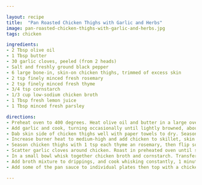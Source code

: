 ```yaml
---

layout: recipe
title:  "Pan Roasted Chicken Thighs with Garlic and Herbs"
image: pan-roasted-chicken-thighs-with-garlic-and-herbs.jpg
tags: chicken

ingredients:
- 2 Tbsp olive oil
- 1 Tbsp butter
- 30 garlic cloves, peeled (from 2 heads)
- Salt and freshly ground black pepper
- 6 large bone-in, skin-on chicken thighs, trimmed of excess skin
- 2 tsp finely minced fresh rosemary
- 2 tsp finely minced fresh thyme
- 3/4 tsp cornstarch
- 1/3 cup low-sodium chicken broth
- 1 Tbsp fresh lemon juice
- 1 Tbsp minced fresh parsley

directions:
- Preheat oven to 400 degrees. Heat olive oil and butter in a large oven-proof skillet or saute pan over medium heat. 
- Add garlic and cook, turning occasionally until lightly browned, about 3 - 5 minutes. Transfer garlic to a plate, leave oil in pan. 
- Dab skin side of chicken thighs well with paper towels to dry. Season both sides of chicken with salt and pepper.
- Increase burner heat to medium-high and add chicken to skillet, skin side down (cover pan with a splatter screen if you have one). Cook until browned, about 5 - 6 minutes, then remove from heat.
- Season chicken thighs with 1 tsp each thyme an rosemary, then flip so skin side is upright and season with 1 tsp each thyme and rosemary.
- Scatter garlic cloves around chicken. Roast in preheated oven until skin is crispy and center registers 165, about 22 minutes.
- In a small bowl whisk together chicken broth and cornstarch. Transfer chicken and garlic to a plate, then bring drippings in skillet to a simmer over medium heat.
- Add broth mixture to drippings, and cook whisking constantly, 1 minute. Remove from heat and stir in lemon juice.
- Add some of the pan sauce to individual plates then top with a chicken and garlic cloves. Sprinkle with parsley.

---
```

